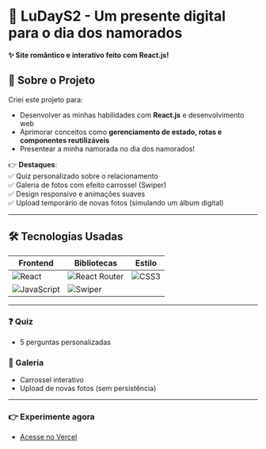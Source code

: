 # 💖 LuDayS2 - Um presente digital para o dia dos namorados 

**✨ Site romântico e interativo feito com React.js!**  

## 🎯 Sobre o Projeto  

Criei este projeto para:  
- Desenvolver as minhas habilidades com **React.js** e desenvolvimento web  
- Aprimorar conceitos como **gerenciamento de estado, rotas e componentes reutilizáveis**  
- Presentear a minha namorada no dia dos namorados!

👉 **Destaques**:  
✅ Quiz personalizado sobre o relacionamento  
✅ Galeria de fotos com efeito carrossel (Swiper)  
✅ Design responsivo e animações suaves  
✅ Upload temporário de novas fotos (simulando um álbum digital)  

---

## 🛠 Tecnologias Usadas  

| Frontend          | Bibliotecas           | Estilo           |
|-------------------|-----------------------|------------------|
| ![React](https://img.shields.io/badge/React-20232A?style=for-the-badge&logo=react&logoColor=61DAFB) | ![React Router](https://img.shields.io/badge/React_Router-CA4245?style=for-the-badge&logo=react-router&logoColor=white) | ![CSS3](https://img.shields.io/badge/CSS3-1572B6?style=for-the-badge&logo=css3&logoColor=white) |
| ![JavaScript](https://img.shields.io/badge/JavaScript-F7DF1E?style=for-the-badge&logo=javascript&logoColor=black) | ![Swiper](https://img.shields.io/badge/Swiper-6332F6?style=for-the-badge&logo=swiper&logoColor=white) |

---

### ❓ Quiz  
- 5 perguntas personalizadas   

### 📸 Galeria 
- Carrossel interativo  
- Upload de novas fotos (sem persistência) 

---

### 👉 Experimente agora
- [Acesse no Vercel](https://ludays2.vercel.app)
